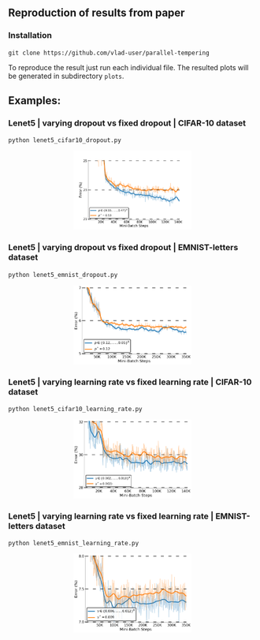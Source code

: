 ## Reproduction of results from paper

### Installation
```
git clone https://github.com/vlad-user/parallel-tempering
```

To reproduce the result just run each individual file. The resulted plots will be generated in subdirectory `plots`.

## Examples:

### Lenet5 | varying dropout vs fixed dropout | CIFAR-10 dataset
```
python lenet5_cifar10_dropout.py

```
<p align="center">
  <img src="_images/cifar-dropout.png" width="240" height="160">
</p>

### Lenet5 | varying dropout vs fixed dropout | EMNIST-letters dataset

```
python lenet5_emnist_dropout.py
```
<p align="center">
  <img src="_images/emnist-dropout.png" width="240" height="160">
</p>

### Lenet5 | varying learning rate vs fixed learning rate | CIFAR-10 dataset

```
python lenet5_cifar10_learning_rate.py
```

<p align="center">
  <img src="_images/cifar-lr.png" width="240" height="160">
</p>

### Lenet5 | varying learning rate vs fixed learning rate | EMNIST-letters dataset

```
python lenet5_emnist_learning_rate.py
```

<p align="center">
  <img src="_images/emnist-lr.png" width="240" height="160">
</p>
